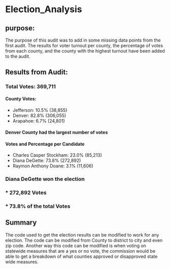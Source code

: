 # Election_Analysis
## purpose:
The purpose of this audit was to add in some missing data points from the first audit. The results for voter turnout per county, the percentage of votes from each county, and the county with the highest turnout have been added to the audit.

## Results from Audit:
### Total Votes: 369,711
#### County Votes:
* Jefferson: 10.5% (38,855)
* Denver: 82.8% (306,055)
* Arapahoe: 6.7% (24,801)
#### Denver County had the largest number of votes

#### Votes and Percentage per Candidate
* Charles Casper Stockham: 23.0% (85,213)
* Diana DeGette: 73.8% (272,892)
*	Raymon Anthony Doane: 3.1% (11,606)

### Diana DeGette won the election
### * 272,892 Votes
### * 73.8% of the total Votes

## Summary
The code used to get the election results can be modified to work for any election. The code can be modified from County to district to city and even zip code. Another way this code can be modified is when voting on statewide measures that are a yes or no vote, the commission would be able to get a breakdown of what counties approved or disapproved state wide measures.
